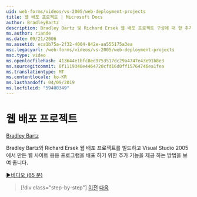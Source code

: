 ```yaml
---
uid: web-forms/videos/vs-2005/web-deployment-projects
title: 웹 배포 프로젝트 | Microsoft Docs
author: BradleyBartz
description: Bradley Bartz 및 Richard Ersek 웹 배포 프로젝트 구성에 대 한 추가 기능을 제공 하는 방법을 보여 줍니다 만들고 웹 사이트에 대 한 응용 프로그램을 배포 하는 중...
ms.author: riande
ms.date: 09/21/2006
ms.assetid: eca1b75a-2f32-4004-842e-aa555175a3ea
msc.legacyurl: /web-forms/videos/vs-2005/web-deployment-projects
msc.type: video
ms.openlocfilehash: 413644e1bfc8ed9753517dc29a4747e43e91b8e3
ms.sourcegitcommit: 0f1119340e4464720cfd16d0ff15764746ea1fea
ms.translationtype: MT
ms.contentlocale: ko-KR
ms.lasthandoff: 04/09/2019
ms.locfileid: "59400349"
---
```

# <a name="web-deployment-projects"></a>웹 배포 프로젝트

[Bradley Bartz](https://github.com/BradleyBartz)

Bradley Bartz와 Richard Ersek 웹 배포 프로젝트를 빌드하고 Visual Studio 2005에서 만든 웹 사이트 응용 프로그램을 배포 하기 위한 추가 기능을 제공 하는 방법을 보여 줍니다.

[&#9654;비디오 (65 분)](https://channel9.msdn.com/Blogs/ASP-NET-Site-Videos/web-deployment-projects)

> [!div class="step-by-step"]
> [이전](how-do-i-enable-code-coverage-and-profiling-in-production-applications.md)
> [다음](web-application-projects-web-deployment-projects.md)
